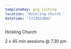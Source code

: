 ```yaml
---
templateKey: gig-listing
location: 'Hickling Church '
datetime: '1713033042'
---
```

H﻿ickling Church 

2﻿ x 45 min sessions @ 7.30  pm